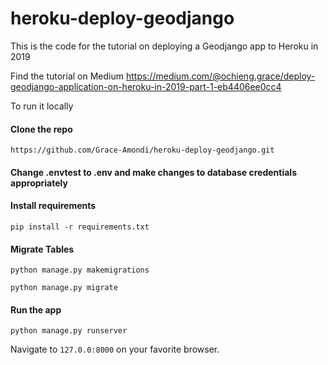 # heroku-deploy-geodjango
This is the code for the tutorial on deploying a Geodjango app to Heroku in 2019

Find the tutorial on Medium https://medium.com/@ochieng.grace/deploy-geodjango-application-on-heroku-in-2019-part-1-eb4406ee0cc4

To run it locally

#### Clone the repo
```https://github.com/Grace-Amondi/heroku-deploy-geodjango.git```


#### Change .envtest to .env and make changes to database credentials appropriately


#### Install requirements

```pip install -r requirements.txt```

#### Migrate Tables

```python manage.py makemigrations```

```python manage.py migrate```

#### Run the app

```python manage.py runserver```

Navigate to `127.0.0:8000` on your favorite browser.
